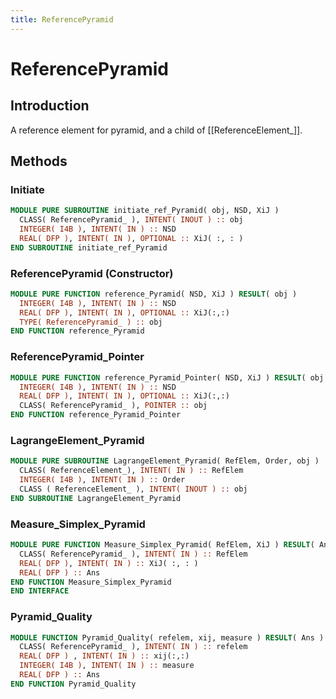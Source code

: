 ```yaml
---
title: ReferencePyramid
---
```


# ReferencePyramid

## Introduction

A reference element for pyramid, and a child of [[ReferenceElement_]].

## Methods

### Initiate

```fortran
MODULE PURE SUBROUTINE initiate_ref_Pyramid( obj, NSD, XiJ )
  CLASS( ReferencePyramid_ ), INTENT( INOUT ) :: obj
  INTEGER( I4B ), INTENT( IN ) :: NSD
  REAL( DFP ), INTENT( IN ), OPTIONAL :: XiJ( :, : )
END SUBROUTINE initiate_ref_Pyramid
```

### ReferencePyramid (Constructor)

```fortran
MODULE PURE FUNCTION reference_Pyramid( NSD, XiJ ) RESULT( obj )
  INTEGER( I4B ), INTENT( IN ) :: NSD
  REAL( DFP ), INTENT( IN ), OPTIONAL :: XiJ(:,:)
  TYPE( ReferencePyramid_ ) :: obj
END FUNCTION reference_Pyramid
```

### ReferencePyramid_Pointer

```fortran
MODULE PURE FUNCTION reference_Pyramid_Pointer( NSD, XiJ ) RESULT( obj )
  INTEGER( I4B ), INTENT( IN ) :: NSD
  REAL( DFP ), INTENT( IN ), OPTIONAL :: XiJ(:,:)
  CLASS( ReferencePyramid_ ), POINTER :: obj
END FUNCTION reference_Pyramid_Pointer
```

### LagrangeElement_Pyramid

```fortran
MODULE PURE SUBROUTINE LagrangeElement_Pyramid( RefElem, Order, obj )
  CLASS( ReferenceElement_), INTENT( IN ) :: RefElem
  INTEGER( I4B ), INTENT( IN ) :: Order
  CLASS ( ReferenceElement_ ), INTENT( INOUT ) :: obj
END SUBROUTINE LagrangeElement_Pyramid
```

### Measure_Simplex_Pyramid

```fortran
MODULE PURE FUNCTION Measure_Simplex_Pyramid( RefElem, XiJ ) RESULT( Ans )
  CLASS( ReferencePyramid_ ), INTENT( IN ) :: RefElem
  REAL( DFP ), INTENT( IN ) :: XiJ( :, : )
  REAL( DFP ) :: Ans
END FUNCTION Measure_Simplex_Pyramid
END INTERFACE
```

### Pyramid_Quality

```fortran
MODULE FUNCTION Pyramid_Quality( refelem, xij, measure ) RESULT( Ans )
  CLASS( ReferencePyramid_ ), INTENT( IN ) :: refelem
  REAL( DFP ) , INTENT( IN ) :: xij(:,:)
  INTEGER( I4B ), INTENT( IN ) :: measure
  REAL( DFP ) :: Ans
END FUNCTION Pyramid_Quality
```
